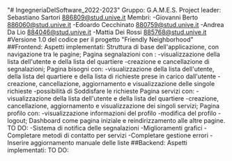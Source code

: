 "# IngegneriaDelSoftware_2022-2023" 
Gruppo: G.A.M.E.S.
Project leader: Sebastiano Sartori 886809@stud.unive.it
Membri:
-Giovanni Berto 886060@stud.unive.it
-Edoardo Cecchinato 880759@stud.unive.it
-Andrea Da Lio 884046@stud.unive.it
-Mattia Dei Rossi 885768@stud.unive.it
#Versione 1.0 del codice per il progetto "Friendly Neighborhood"
##Frontend: 
Aspetti implementati:
Struttura di base dell'applicazione, con navigazione tra le pagine;
Pagina segnalazioni con :
-visualizzazione della lista dell'utente e della lista del quartiere
-creazione e cancellazione di segnalazioni;
Pagina bisogni con:
-visualizzazione della lista dell'utente, della lista del quartiere e della lista di richieste prese in carico dall'utente
-creazione, cancellazione, aggiornamento e visualizzazione delle singole richieste
-possibilità di Soddisfare le richieste
Pagina servizi con:
-visualizzazione della lista dell'utente e della lista del quartiere
-creazione, cancellazione, aggiornamento e visualizzazione dei singoli servizi;
Pagina profilo con:
-visualizzazione informazioni del profilo
-modifica del profilo
-logout;
Dashboard come pagina iniziale e reindirizzamento alle altre pagine. 
TO DO:
-Sistema di notifica delle segnalazioni
-Miglioramenti grafici
-Completare metodi di contatto per servizi
-Completare gestione errori 
-Inserire aggiornamento manuale delle liste
##Backend:
Aspetti implementati:
TO DO:
